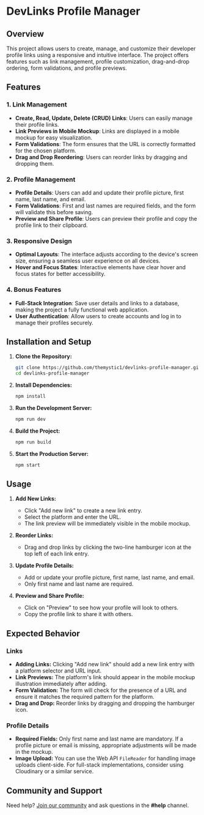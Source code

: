 # DevLinks Profile Manager

## Overview

This project allows users to create, manage, and customize their developer profile links using a responsive and intuitive interface. The project offers features such as link management, profile customization, drag-and-drop ordering, form validations, and profile previews.

## Features

### 1. Link Management

- **Create, Read, Update, Delete (CRUD) Links**: Users can easily manage their profile links.
- **Link Previews in Mobile Mockup**: Links are displayed in a mobile mockup for easy visualization.
- **Form Validations**: The form ensures that the URL is correctly formatted for the chosen platform.
- **Drag and Drop Reordering**: Users can reorder links by dragging and dropping them.

### 2. Profile Management

- **Profile Details**: Users can add and update their profile picture, first name, last name, and email.
- **Form Validations**: First and last names are required fields, and the form will validate this before saving.
- **Preview and Share Profile**: Users can preview their profile and copy the profile link to their clipboard.

### 3. Responsive Design

- **Optimal Layouts**: The interface adjusts according to the device's screen size, ensuring a seamless user experience on all devices.
- **Hover and Focus States**: Interactive elements have clear hover and focus states for better accessibility.

### 4. Bonus Features

- **Full-Stack Integration**: Save user details and links to a database, making the project a fully functional web application.
- **User Authentication**: Allow users to create accounts and log in to manage their profiles securely.

## Installation and Setup

1. **Clone the Repository:**

   ```bash
   git clone https://github.com/themystic1/devlinks-profile-manager.git
   cd devlinks-profile-manager
   ```

2. **Install Dependencies:**

   ```bash
   npm install
   ```

3. **Run the Development Server:**

   ```bash
   npm run dev
   ```

4. **Build the Project:**

   ```bash
   npm run build
   ```

5. **Start the Production Server:**
   ```bash
   npm start
   ```

## Usage

1. **Add New Links:**

   - Click "Add new link" to create a new link entry.
   - Select the platform and enter the URL.
   - The link preview will be immediately visible in the mobile mockup.

2. **Reorder Links:**

   - Drag and drop links by clicking the two-line hamburger icon at the top left of each link entry.

3. **Update Profile Details:**

   - Add or update your profile picture, first name, last name, and email.
   - Only first name and last name are required.

4. **Preview and Share Profile:**
   - Click on "Preview" to see how your profile will look to others.
   - Copy the profile link to share it with others.

## Expected Behavior

### Links

- **Adding Links:** Clicking "Add new link" should add a new link entry with a platform selector and URL input.
- **Link Previews:** The platform's link should appear in the mobile mockup illustration immediately after adding.
- **Form Validation:** The form will check for the presence of a URL and ensure it matches the required pattern for the platform.
- **Drag and Drop:** Reorder links by dragging and dropping the hamburger icon.

### Profile Details

- **Required Fields:** Only first name and last name are mandatory. If a profile picture or email is missing, appropriate adjustments will be made in the mockup.
- **Image Upload:** You can use the Web API `FileReader` for handling image uploads client-side. For full-stack implementations, consider using Cloudinary or a similar service.

## Community and Support

Need help? [Join our community](https://www.frontendmentor.io/community) and ask questions in the **#help** channel.
